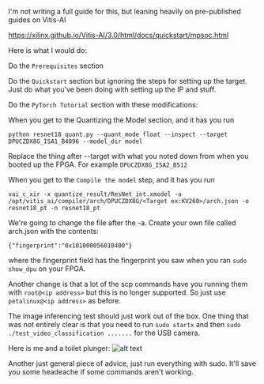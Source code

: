 I'm not writing a full guide for this, but leaning heavily on pre-published guides on Vitis-AI

https://xilinx.github.io/Vitis-AI/3.0/html/docs/quickstart/mpsoc.html

Here is what I would do:

Do the `Prerequisites` section

Do the `Quickstart` section but ignoring the steps for setting up the target. Just do what you've been doing with setting up the IP and stuff.

Do the `PyTorch Tutorial` section with these modifications:

When you get to the Quantizing the Model section, and it has you run

```console
python resnet18_quant.py --quant_mode float --inspect --target DPUCZDX8G_ISA1_B4096 --model_dir model
```

Replace the thing after --target with what you noted down from when you booted up the FPGA. For example `DPUCZDX8G_ISA2_B512`

When you get to the `Compile the model` step, and it has you run

```console
vai_c_xir -x quantize_result/ResNet_int.xmodel -a /opt/vitis_ai/compiler/arch/DPUCZDX8G/<Target ex:KV260>/arch.json -o resnet18_pt -n resnet18_pt
```

We're going to change the file after the -a. Create your own file called arch.json with the contents:

```console
{"fingerprint":"0x101000056010400"}
```

where the fingerprint field has the fingerprint you saw when you ran `sudo show_dpu` on your FPGA. 

Another change is that a lot of the scp commands have you running them with `root@<ip address>` but this is no longer supported. So just use `petalinux@<ip address>` as before.

The image inferencing test should just work out of the box. One thing that was not entirely clear is that you need to run `sudo startx` and then `sudo ./test_video_classification .......` for the USB camera. 

Here is me and a toilet plunger:
![alt text](image-19.png)

Another just general piece of advice, just run everything with sudo. It'll save you some headeache if some commands aren't working.